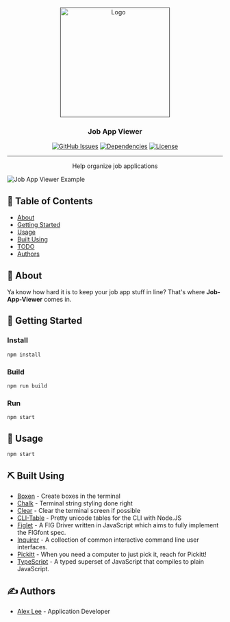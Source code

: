 <p align="center">
  <a href="" rel="noopener">
 <img width=256px height=256px src="https://github.com/alexlee-dev/job-app-viewer/blob/master/job.svg" alt="Logo"></a>
</p>

<h3 align="center">Job App Viewer</h3>

<div align="center">

[![GitHub Issues](https://img.shields.io/github/issues/alexlee-dev/job-app-viewer)](https://github.com/alexlee-dev/job-app-viewer/issues)
[![Dependencies](https://img.shields.io/david/alexlee-dev/job-app-viewer)](https://github.com/alexlee-dev/job-app-viewer)
[![License](https://img.shields.io/badge/license-MIT-blue.svg)](/LICENSE)

</div>

---

<p align="center"> Help organize job applications
    <br> 
</p>

![Job App Viewer Example](https://res.cloudinary.com/alexlee-dev/image/upload/v1584638578/example.jpg)

## 📝 Table of Contents

- [About](#about)
- [Getting Started](#getting_started)
- [Usage](#usage)
- [Built Using](#built_using)
- [TODO](https://github.com/alexlee-dev/projedex/blob/master/TODO.md)
- [Authors](#authors)

## 🧐 About <a name = "about"></a>

Ya know how hard it is to keep your job app stuff in line? That's where **Job-App-Viewer** comes in.

## 🏁 Getting Started <a name = "getting_started"></a>

### Install

`npm install`

### Build

`npm run build`

### Run

`npm start`

## 🎈 Usage <a name="usage"></a>

`npm start`

## ⛏️ Built Using <a name = "built_using"></a>

- [Boxen](https://www.npmjs.com/package/boxen) - Create boxes in the terminal
- [Chalk](https://github.com/chalk/chalk) - Terminal string styling done right
- [Clear](https://github.com/bahamas10/node-clear) - Clear the terminal screen if possible
- [CLI-Table](https://github.com/Automattic/cli-table) - Pretty unicode tables for the CLI with Node.JS
- [Figlet](github.com/patorjk/figlet.js) - A FIG Driver written in JavaScript which aims to fully implement the FIGfont spec.
- [Inquirer](https://github.com/SBoudrias/Inquirer.js) - A collection of common interactive command line user interfaces.
- [Pickitt](https://pickitt.netlify.com/) - When you need a computer to just pick it, reach for Pickitt!
- [TypeScript](https://www.typescriptlang.org/) - A typed superset of JavaScript that compiles to plain JavaScript.

## ✍️ Authors <a name = "authors"></a>

- [Alex Lee](https://github.com/alexlee-dev) - Application Developer
